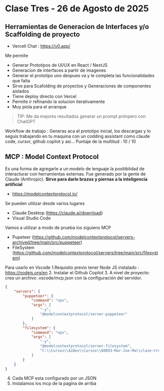 # Clase Tres - 26 de Agosto de 2025

## Herramientas de Generacion de Interfaces y/o Scaffolding de proyecto

* Vercell Chat  : https://v0.app/
    
Me permite
* Generar Prototipos de UI/UX en React / NextJS
* Generacion de interfaces a partir de imagenes
* Generar el prototipo uno despues va y le completa las funcionalidades que falta
* Sirve para Scafolding de proyectos y Generaciones de componentes aislados
* Tiene deploy directo con Vercel
* Permite ir refinando la solucion iterativamente
* Muy piola para el arranque

> TIP: Me da mejores resultados generar un prompt primpero con ChatGPT

Workflow de trabajo : Generas aca el prototipo inicial, los descargas y lo seguis trabajando en tu maquina con un codding assistant como claude code, cursor, github copilot y asi...
Puntaje de la multitud : 10 / 10

## MCP : Model Context Protocol

Es una forma de agregarle a un modelo de lenguaje la positiblidad de interacturar con herramientas externas. Fue generado por la gente de Claude (Anthropic). **Sirve para darle brazos y piernas a la inteligencia artificial**
* https://modelcontextprotocol.io/
     
Se pueden utilizar desde varios lugares
* Claude Desktop (https://claude.ai/download)
* Visual Studio Code

Vamos a utilizar a modo de prueba los siguiens MCP
* Pupeteer (https://github.com/modelcontextprotocol/servers-archived/tree/main/src/puppeteer)
* FileSystem (https://github.com/modelcontextprotocol/servers/tree/main/src/filesystem)

Para usarlo en Vscode
1.Requisito previo tener Node JS instalado : https://nodejs.org/en
2. Instalar el Github Copilot
3. A nivel de proyecto: crea un archivo .vscode/mcp.json con la configuración del servidor.
```json
{
    "servers": {
        "puppeteer": {
            "command": "npx",
            "args": [
                "-y",
                "@modelcontextprotocol/server-puppeteer"
            ]
        },
        "filesystem": {
            "command": "npx",
            "args": [
                "-y",
                "@modelcontextprotocol/server-filesystem",
                "C:\\Cursos\\AiDev\\Cursos\\80893-Mar-Jue-Ma\\clase-tres\\workspace\\fileSystem",
            ]
        }
    }
}
```
4. Cada MCP esta configurado por un JSON
5. Instalamos los mcp de la pagina de arriba
